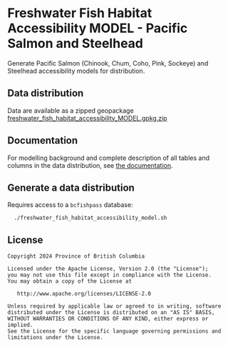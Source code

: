 # Freshwater Fish Habitat Accessibility MODEL - Pacific Salmon and Steelhead

Generate Pacific Salmon (Chinook, Chum, Coho, Pink, Sockeye) and Steelhead accessibility models for distribution.

## Data distribution

Data are available as a zipped geopackage [freshwater_fish_habitat_accessibility_MODEL.gpkg.zip](https://bcfishpass.s3.us-west-2.amazonaws.com/freshwater_fish_habitat_accessibility_MODEL.gpkg.zip)

## Documentation

For modelling background and complete description of all tables and columns in the data distribution, see [the documentation](https://smnorris.github.io/bc_freshwater_fish_habitat_accessibility_model).

## Generate a data distribution

Requires access to a `bcfishpass` database:

      ./freshwater_fish_habitat_accessibility_model.sh


## License

    Copyright 2024 Province of British Columbia

    Licensed under the Apache License, Version 2.0 (the "License");
    you may not use this file except in compliance with the License.
    You may obtain a copy of the License at 

       http://www.apache.org/licenses/LICENSE-2.0

    Unless required by applicable law or agreed to in writing, software
    distributed under the License is distributed on an "AS IS" BASIS,
    WITHOUT WARRANTIES OR CONDITIONS OF ANY KIND, either express or implied.
    See the License for the specific language governing permissions and
    limitations under the License.


